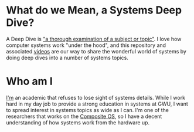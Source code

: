 # What do we Mean, a Systems Deep Dive?

A Deep Dive is ["a thorough examination of a subject or topic"](https://www.merriam-webster.com/words-at-play/what-is-a-deep-dive-history-words-were-watching).
I love how computer systems work "under the hood", and this repository and associated [videos](https://www.youtube.com/@nothing6001) are our way to share the wonderful world of systems by doing deep dives into a number of systems topics.



# Who am I

[I'm](https://www2.seas.gwu.edu/~gparmer/) an academic that refuses to lose sight of systems details.
While I work hard in my day job to provide a strong education in systems at GWU, I want to spread interest in systems topics as wide as I can.
I'm one of the researchers that works on the [Composite OS](https://github.com/gwsystems/composite), so I have a decent understanding of how systems work from the hardware up.

